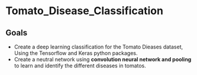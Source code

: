 # **Tomato_Disease_Classification**
## **Goals**
- Create a deep learning classification for the Tomato Dieases dataset, Using the Tensorflow and Keras python packages.
- Create a neutral network using **convolution neural network and pooling** to learn and identify the different diseases in tomatos.
